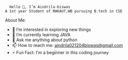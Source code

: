       Hello 👋, I’m Aindrila-biswas
    A 1st year Student of MAKAUT,WB pursuing B.tech in CSE

  About Me:      
- 👀 I’m interested in exploring new things 
- 🌱 I’m currently learning JAVA
- 💬 Ask me anything about python
- 📫 How to reach me: aindrila021204biswas@gmail.com
- ⚡ Fun Fact: I'm a beginner in this coding journey

<!---
Aindrila-biswas/Aindrila-biswas is a ✨ special ✨ repository because its `README.md` (this file) appears on your GitHub profile.
You can click the Preview link to take a look at your changes.
--->
